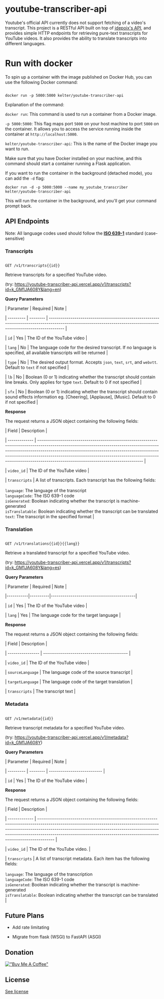 
  

# youtube-transcriber-api

  

Youtube's official API currently does not support fetching of a video's transcript. This project is a RESTful API built on top of [jdepoix's API](https://github.com/jdepoix/youtube-transcript-api), and provides simple HTTP endpoints for retrieving pure-text transcripts for YouTube videos. It also provides the ability to translate transcripts into different languages.

  

# Run with docker

  

To spin up a container with the image published on Docker Hub, you can use the following Docker command:

  

```

docker run -p 5000:5000 kelter/youtube-transcriber-api

```

  

Explanation of the command:

  

`docker run`: This command is used to run a container from a Docker image.

  

`-p 5000:5000`: This flag maps port `5000` on your host machine to port `5000` on the container. It allows you to access the service running inside the container at `http://localhost:5000`.

  

`kelter/youtube-transcriber-api`: This is the name of the Docker image you want to run.

  
  
Make sure that you have Docker installed on your machine, and this command should start a container running a Flask application.

If you want to run the container in the background (detached mode), you can add the `-d` flag:

    docker run -d -p 5000:5000 --name my_youtube_transcriber kelter/youtube-transcriber-api

  

This will run the container in the background, and you'll get your command prompt back.

  
  
  

## API Endpoints

  

Note: All language codes used should follow the **[ISO 639-1](https://www.w3schools.com/tags/ref_language_codes.asp)** standard (case-sensitive)

  

### Transcripts

  

```

GET /v1/transcripts{{id}}

```

  

Retrieve transcripts for a specified YouTube video.

(try: https://youtube-transcriber-api.vercel.app/v1/transcripts?id=k_GM1JA608Y&lang=en)

  

**Query Parameters**

  

| Parameter | Required | Note |

| --------- | -------- | -------------------------------------------------------------------------------------------------------------------------------------------------------------------- |

| `id` | Yes | The ID of the YouTube video |

| `lang` | No | The language code for the desired transcript. If no language is specified, all available transcripts will be returned |

| `type` | No | The desired output format. Accepts `json`, `text`, `srt`, and `webvtt`. Default to `text` if not specified |

| `lb` | No | Boolean (0 or 1) indicating whether the transcript should contain line breaks. Only applies for type `text`. Default to 0 if not specified |

| `sfx` | No | Boolean (0 or 1) indicating whether the transcript should contain sound effects information eg. \[Cheering\], \[Applause\], \[Music\]. Default to 0 if not specified |

  

**Response**

  

The request returns a JSON object containing the following fields:

  

| Field | Description |

| ------------- | ----------------------------------------------------------------------------------------------------------------------------------------------------------------------------------------------------------------------------------------------------------------------------------------------------------------------------------------------------------------------------- |

| `video_id` | The ID of the YouTube video |

| `transcripts` | A list of transcripts. Each transcript has the following fields:<br><br>`language`: The language of the transcript<br>`languageCode`: The ISO 639-1 code<br>`isGenerated`: Boolean indicating whether the transcript is machine-generated <br>`isTranslatable`: Boolean indicating whether the transcript can be translated<br>`text`: The transcript in the specified format |

  

### Translation

  

```

GET /v1/translations{{id}}{{lang}}

```

  

Retrieve a translated transcript for a specified YouTube video.

(try: https://youtube-transcriber-api.vercel.app/v1/transcripts?id=k_GM1JA608Y&lang=es)

  

**Query Parameters**

| Parameter | Required | Note |

|-----------|----------|-------------------------------------------|

| `id` | Yes | The ID of the YouTube video |

| `lang` | Yes | The language code for the target language |

  

**Response**

  

The request returns a JSON object containing the following fields:

  

| Field | Description |

| ---------------- | ------------------------------------------- |

| `video_id` | The ID of the YouTube video |

| `sourceLanguage` | The language code of the source transcript |

| `targetLanguage` | The language code of the target translation |

| `transcripts` | The transcript text |

  

### Metadata

  

```

GET /v1/metadata{{id}}

```

  

Retrieve transcript metadata for a specified YouTube video.

(try: https://youtube-transcriber-api.vercel.app/v1/metadata?id=k_GM1JA608Y)

  

**Query Parameters**

  

| Parameter | Required | Note |

| --------- | -------- | --------------------------- |

| `id` | Yes | The ID of the YouTube video |

  

**Response**

  

The request returns a JSON object containing the following fields:

  

| Field | Description |

| ------------- | -------------------------------------------------------------------------------------------------------------------------------------------------------------------------------------------------------------------------------------------------------------------------------------------------------------------------------- |

| `video_id` | The ID of the YouTube video. |

| `transcripts` | A list of transcript metadata. Each item has the following fields:<br><br>`language`: The language of the transcription<br>`languageCode`: The ISO 639-1 code<br>`isGenerated`: Boolean indicating whether the transcript is machine-generated <br>`isTranslatable`: Boolean indicating whether the transcript can be translated |

  

## Future Plans

- Add rate limitating

- Migrate from flask (WSGI) to FastAPI (ASGI)

  

## Donation

  

[!["Buy Me A Coffee"](https://www.buymeacoffee.com/assets/img/custom_images/orange_img.png)](https://www.buymeacoffee.com/miguelantunes)

  

## License

  

[See license](https://github.com/kelter/youtube-transcriber-api/blob/main/LICENSE)